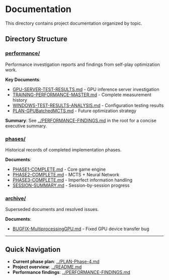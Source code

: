 # Documentation

This directory contains project documentation organized by topic.

## Directory Structure

### [performance/](performance/)
Performance investigation reports and findings from self-play optimization work.

**Key Documents**:
- [GPU-SERVER-TEST-RESULTS.md](performance/GPU-SERVER-TEST-RESULTS.md) - GPU inference server investigation
- [TRAINING-PERFORMANCE-MASTER.md](performance/TRAINING-PERFORMANCE-MASTER.md) - Complete measurement history
- [WINDOWS-TEST-RESULTS-ANALYSIS.md](performance/WINDOWS-TEST-RESULTS-ANALYSIS.md) - Configuration testing results
- [PLAN-GPUBatchedMCTS.md](performance/PLAN-GPUBatchedMCTS.md) - Future optimization strategy

**Summary**: See [../PERFORMANCE-FINDINGS.md](../PERFORMANCE-FINDINGS.md) in the root for a concise executive summary.

### [phases/](phases/)
Historical records of completed implementation phases.

**Documents**:
- [PHASE1-COMPLETE.md](phases/PHASE1-COMPLETE.md) - Core game engine
- [PHASE2-COMPLETE.md](phases/PHASE2-COMPLETE.md) - MCTS + Neural Network
- [PHASE3-COMPLETE.md](phases/PHASE3-COMPLETE.md) - Imperfect information handling
- [SESSION-SUMMARY.md](phases/SESSION-SUMMARY.md) - Session-by-session progress

### [archive/](archive/)
Superseded documents and resolved issues.

**Documents**:
- [BUGFIX-MultiprocessingGPU.md](archive/BUGFIX-MultiprocessingGPU.md) - Fixed GPU device transfer bug

---

## Quick Navigation

- **Current phase plan**: [../PLAN-Phase-4.md](../PLAN-Phase-4.md)
- **Project overview**: [../README.md](../README.md)
- **Performance findings**: [../PERFORMANCE-FINDINGS.md](../PERFORMANCE-FINDINGS.md)

